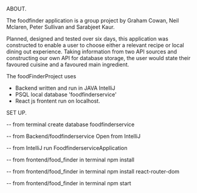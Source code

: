 
ABOUT.

The foodfinder application is a group project by Graham Cowan, Neil Mclaren, Peter Sullivan and Sarabjeet Kaur.

Planned, designed and tested over six days, this application was constructed to enable a user to choose either a relevant recipe or local dining out experience.  Taking information from two API sources and constructing our own API for database storage, the user would state their favoured cuisine and a favoured main ingredient.

The foodFinderProject uses
  - Backend written and run in JAVA IntelliJ
  - PSQL local database 'foodfinderservice'
  - React js frontent run on localhost.


SET UP.

-- from terminal
  create database foodfinderservice

-- from Backend/foodfinderservice
  Open from IntelliJ

-- from IntelliJ
  run FoodfinderserviceApplication

-- from frontend/food_finder in terminal
  npm install

-- from frontend/food_finder in terminal
  npm install react-router-dom

-- from frontend/food_finder in terminal
  npm start

